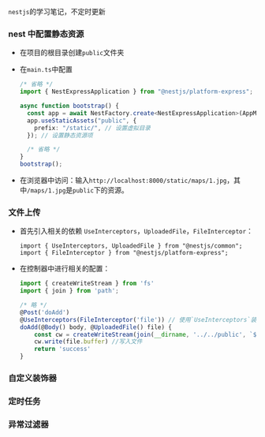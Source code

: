`nestjs`的学习笔记，不定时更新

### nest 中配置静态资源

- 在项目的根目录创建`public`文件夹

- 在`main.ts`中配置

  ```typescript
  /* 省略 */
  import { NestExpressApplication } from "@nestjs/platform-express";

  async function bootstrap() {
    const app = await NestFactory.create<NestExpressApplication>(AppModule); // 设置泛型
    app.useStaticAssets("public", {
      prefix: "/static/", // 设置虚拟目录
    }); // 设置静态资源项

    /* 省略 */
  }
  bootstrap();
  ```

- 在浏览器中访问：输入`http://localhost:8000/static/maps/1.jpg`，其中`/maps/1.jpg`是`public`下的资源。

### 文件上传

- 首先引入相关的依赖 `UseInterceptors`，`UploadedFile`，`FileInterceptor`：

  ```tsx
  import { UseInterceptors, UploadedFile } from "@nestjs/common";
  import { FileInterceptor } from "@nestjs/platform-express";
  ```

- 在控制器中进行相关的配置：

  ```typescript
  import { createWriteStream } from 'fs'
  import { join } from 'path';

  /* 略 */
  @Post('doAdd')
  @UseInterceptors(FileInterceptor('file')) // 使用`UseInterceptors`装饰器,其中file是前端选择文件按钮的name属性
  doAdd(@Body() body, @UploadedFile() file) {
      const cw = createWriteStream(join(__dirname, '../../public', `${file.originalname}`)) // 创建文档写入流
      cw.write(file.buffer) //写入文件
      return 'success'
  }
  ```

### 自定义装饰器

### 定时任务

### 异常过滤器

